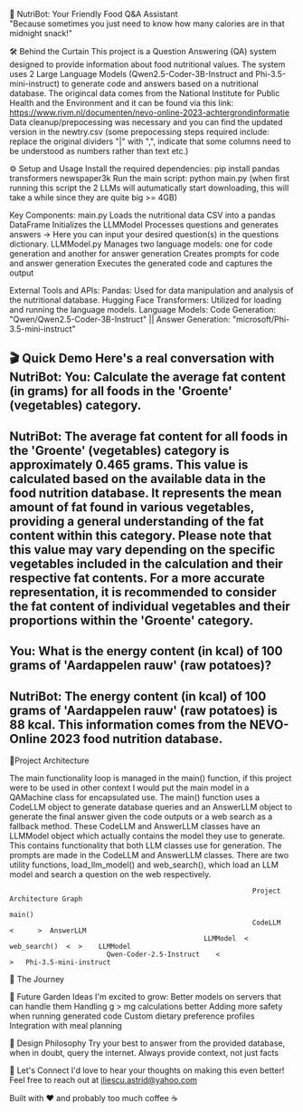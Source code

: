🥑 NutriBot: Your Friendly Food Q&A Assistant <br />
"Because sometimes you just need to know how many calories are in that midnight snack!"

🛠️ Behind the Curtain
This project is a Question Answering (QA) system designed to provide information about food nutritional values. The system uses 2 Large Language Models (Qwen2.5-Coder-3B-Instruct and Phi-3.5-mini-instruct)
to generate code and answers based on a nutritional database.
The origincal data comes from the National Institute for Public Health and the Environment and it can be found via this link: https://www.rivm.nl/documenten/nevo-online-2023-achtergrondinformatie
Data cleanup/prepocessing was necessary and you can find the updated version in the newtry.csv (some prepocessing steps required include: replace the original dividers "|" with ",", indicate that some 
columns need to be understood as numbers rather than text etc.)

⚙️ Setup and Usage
Install the required dependencies: pip install pandas transformers newspaper3k
Run the main script: python main.py  (when first running this script the 2 LLMs will autumatically start downloading, this will take a while since they are quite big >= 4GB)

Key Components:
    main.py
        Loads the nutritional data CSV into a pandas DataFrame
        Initializes the LLMModel
        Processes questions and generates answers -> Here you can input your desired question(s) in the questions dictionary.
    LLMModel.py
        Manages two language models: one for code generation and another for answer generation
        Creates prompts for code and answer generation
        Executes the generated code and captures the output

External Tools and APIs:
    Pandas: Used for data manipulation and analysis of the nutritional database.
    Hugging Face Transformers: Utilized for loading and running the language models.
    Language Models: Code Generation: "Qwen/Qwen2.5-Coder-3B-Instruct" || Answer Generation: "microsoft/Phi-3.5-mini-instruct"


🎬 Quick Demo
Here's a real conversation with NutriBot:
You: Calculate the average fat content (in grams) for all foods in the 'Groente' (vegetables) category.
--------------------------------------------------
NutriBot: The average fat content for all foods in the 'Groente' (vegetables) category is approximately 0.465 grams. This value is calculated based on the available data
in the food nutrition database. It represents the mean amount of fat found in various vegetables, providing a general understanding of the fat content within this category.
Please note that this value may vary depending on the specific vegetables included in the calculation and their respective fat contents. For a more accurate representation,
it is recommended to consider the fat content of individual vegetables and their proportions within the 'Groente' category.
--------------------------------------------------

You: What is the energy content (in kcal) of 100 grams of 'Aardappelen rauw' (raw potatoes)?
--------------------------------------------------
NutriBot:
The energy content (in kcal) of 100 grams of 'Aardappelen rauw' (raw potatoes) is 88 kcal. This information comes from the NEVO-Online 2023 food nutrition database.
--------------------------------------------------


📐Project Architecture

The main functionality loop is managed in the main() function, if this project were to be used in other context I would put the main model in a QAMachine class for encapsulated use.
The main() function uses a CodeLLM object to generate database queries and an AnswerLLM object to generate the final answer given the code outputs or a web search as a fallback method.
These CodeLLM and AnswerLLM classes have an LLMModel object which actually contains the model they use to generate. This contains functionality that both LLM classes use for generation.
The prompts are made in the CodeLLM and AnswerLLM classes. There are two utility functions, load_llm_model() and web_search(), which load an LLM model and search a question on the web respectively.

                                                                Project Architecture Graph
                                                                        main()
                                                                CodeLLM   <      >  AnswerLLM
                                                    LLMModel  <        web_search()  <  >    LLMModel
                            Qwen-Coder-2.5-Instruct    <                                         >   Phi-3.5-mini-instruct

🎯 The Journey



🌱 Future Garden
Ideas I'm excited to grow:
Better models on servers that can handle them
Handling g > mg calculations better
Adding more safety when running generated code
Custom dietary preference profiles
Integration with meal planning

🎨 Design Philosophy
Try your best to answer from the provided database, when in doubt, query the internet.
Always provide context, not just facts

🤝 Let's Connect
I'd love to hear your thoughts on making this even better! Feel free to reach out at iliescu.astrid@yahoo.com

Built with ❤️ and probably too much coffee ☕
